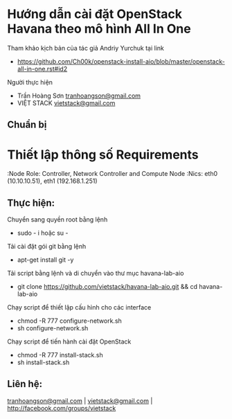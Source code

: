 Hướng dẫn cài đặt OpenStack Havana theo mô hình All In One
==============

Tham khảo kịch bản của tác giả Andriy Yurchuk tại link
- https://github.com/Ch00k/openstack-install-aio/blob/master/openstack-all-in-one.rst#id2

Người thực hiện

- Trần Hoàng Sơn    tranhoangson@gmail.com
- VIỆT STACK        vietstack@gmail.com

## Chuẩn bị
Thiết lập thông số
Requirements
============

:Node Role: Controller, Network Controller and Compute Node
:Nics: eth0 (10.10.10.51), eth1 (192.168.1.251)

## Thực hiện:
Chuyển sang quyền root bằng lệnh
- sudo - i hoặc su - 

Tải cài đặt gói git bằng lệnh
- apt-get install git -y

Tải script bằng lệnh và di chuyển vào thư mục havana-lab-aio
-  git clone https://github.com/vietstack/havana-lab-aio.git && cd havana-lab-aio

Chạy script để thiết lập cấu hình cho các interface
- chmod -R 777 configure-network.sh
- sh configure-network.sh

Chạy script để tiến hành cài đặt OpenStack 
- chmod -R 777 install-stack.sh
- sh install-stack.sh

## Liên hệ:
tranhoangson@gmail.com | vietstack@gmail.com | http://facebook.com/groups/vietstack
